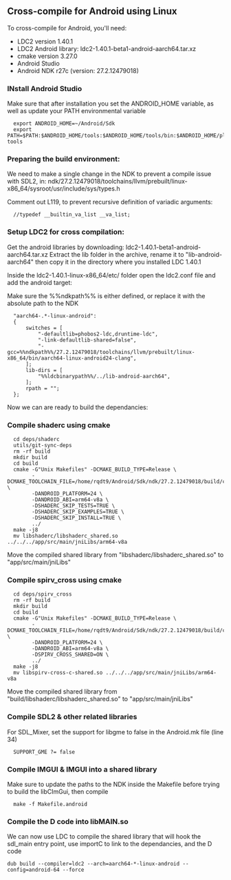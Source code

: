 ## Cross-compile for Android using Linux
To cross-compile for Android, you'll need:
* LDC2 version 1.40.1
* LDC2 Android library: ldc2-1.40.1-beta1-android-aarch64.tar.xz
* cmake version 3.27.0
* Android Studio
* Android NDK r27c (version: 27.2.12479018)

### INstall Android Studio

Make sure that after installation you set the ANDROID_HOME variable, as well as update your PATH environmental variable
```
  export ANDROID_HOME=~/Android/Sdk
  export PATH=$PATH:$ANDROID_HOME/tools:$ANDROID_HOME/tools/bin:$ANDROID_HOME/platform-tools
```

### Preparing the build environment:
We need to make a single change in the NDK to prevent a compile issue with SDL2, in:
ndk/27.2.12479018/toolchains/llvm/prebuilt/linux-x86_64/sysroot/usr/include/sys/types.h

Comment out L119, to prevent recursive definition of variadic arguments:
```
  //typedef __builtin_va_list __va_list;
```

### Setup LDC2 for cross compilation:

Get the android libraries by downloading: ldc2-1.40.1-beta1-android-aarch64.tar.xz
Extract the lib folder in the archive, rename it to "lib-android-aarch64" then copy it in the directory where you installed LDC 1.40.1

Inside the ldc2-1.40.1-linux-x86_64/etc/ folder open the ldc2.conf file and add the android target:

Make sure the %%ndkpath%% is either defined, or replace it with the absolute path to the NDK

```
  "aarch64-.*-linux-android":
  {
      switches = [
          "-defaultlib=phobos2-ldc,druntime-ldc",
          "-link-defaultlib-shared=false",
          "-gcc=%%ndkpath%%/27.2.12479018/toolchains/llvm/prebuilt/linux-x86_64/bin/aarch64-linux-android24-clang",
      ];
      lib-dirs = [
          "%%ldcbinarypath%%/../lib-android-aarch64",
      ];
      rpath = "";
  };
```

Now we can are ready to build the dependancies:

### Compile shaderc using cmake
```
  cd deps/shaderc
  utils/git-sync-deps
  rm -rf build
  mkdir build
  cd build
  cmake -G"Unix Makefiles" -DCMAKE_BUILD_TYPE=Release \
        -DCMAKE_TOOLCHAIN_FILE=/home/rqdt9/Android/Sdk/ndk/27.2.12479018/build/cmake/android.toolchain.cmake \
        -DANDROID_PLATFORM=24 \
        -DANDROID_ABI=arm64-v8a \
        -DSHADERC_SKIP_TESTS=TRUE \
        -DSHADERC_SKIP_EXAMPLES=TRUE \
        -DSHADERC_SKIP_INSTALL=TRUE \
        ../
  make -j8
  mv libshaderc/libshaderc_shared.so ../../../app/src/main/jniLibs/arm64-v8a
```

Move the compiled shared library from "libshaderc/libshaderc_shared.so" to "app/src/main/jniLibs"

### Compile spirv_cross using cmake
```
  cd deps/spirv_cross
  rm -rf build
  mkdir build
  cd build
  cmake -G"Unix Makefiles" -DCMAKE_BUILD_TYPE=Release \
        -DCMAKE_TOOLCHAIN_FILE=/home/rqdt9/Android/Sdk/ndk/27.2.12479018/build/cmake/android.toolchain.cmake \
        -DANDROID_PLATFORM=24 \
        -DANDROID_ABI=arm64-v8a \
        -DSPIRV_CROSS_SHARED=ON \
        ../
  make -j8
  mv libspirv-cross-c-shared.so ../../../app/src/main/jniLibs/arm64-v8a
```
Move the compiled shared library from "build/libshaderc/libshaderc_shared.so" to "app/src/main/jniLibs"

### Compile SDL2 & other related libraries

For SDL_Mixer, set the support for libgme to false in the Android.mk file (line 34)
```
  SUPPORT_GME ?= false
```

### Compile IMGUI & IMGUI into a shared library
Make sure to update the paths to the NDK inside the Makefile before trying to build the libCImGui, then compile
```
  make -f Makefile.android
```

### Compile the D code into libMAIN.so
We can now use LDC to compile the shared library that will hook the sdl_main entry point, use importC to link to the dependancies, and the D code
```
dub build --compiler=ldc2 --arch=aarch64-*-linux-android --config=android-64 --force
```

